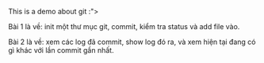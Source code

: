 This is a demo about git :">

Bài 1 là về: init một thư mục git, commit, kiểm tra status và add file vào.

Bài 2 là về: xem các log đã commit, show log đó ra, và xem hiện tại đang có gì khác với lần commit gần nhất.